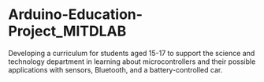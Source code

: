 # Arduino-Education-Project_MITDLAB
Developing a curriculum for students aged 15-17 to support the science and technology department in learning about microcontrollers and their possible applications with sensors, Bluetooth, and a battery-controlled car.
